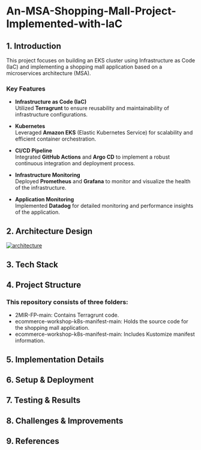 # An-MSA-Shopping-Mall-Project-Implemented-with-IaC
## 1. Introduction
This project focuses on building an EKS cluster using Infrastructure as Code (IaC) and implementing a shopping mall application based on a microservices architecture (MSA).

### Key Features

- **Infrastructure as Code (IaC)**  
  Utilized **Terragrunt** to ensure reusability and maintainability of infrastructure configurations.

- **Kubernetes**  
  Leveraged **Amazon EKS** (Elastic Kubernetes Service) for scalability and efficient container orchestration.

- **CI/CD Pipeline**  
  Integrated **GitHub Actions** and **Argo CD** to implement a robust continuous integration and deployment process.

- **Infrastructure Monitoring**  
  Deployed **Prometheus** and **Grafana** to monitor and visualize the health of the infrastructure.

- **Application Monitoring**  
  Implemented **Datadog** for detailed monitoring and performance insights of the application.

## 2. Architecture Design
[![architecture](https://github.com/user-attachments/assets/34796c22-80f6-4b0c-ac96-ae21defe5339)]()


## 3. Tech Stack

## 4. Project Structure
### This repository consists of three folders:

- 2MIR-FP-main: Contains Terragrunt code.
- ecommerce-workshop-k8s-manifest-main: Holds the source code for the shopping mall application.
- ecommerce-workshop-k8s-manifest-main: Includes Kustomize manifest information.

## 5. Implementation Details

## 6. Setup & Deployment

## 7. Testing & Results

## 8. Challenges & Improvements

## 9. References
